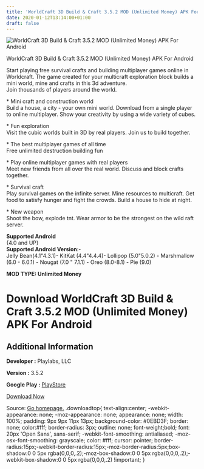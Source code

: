 ```yaml
---
title: 'WorldCraft 3D Build & Craft 3.5.2 MOD (Unlimited Money) APK For Android'
date: 2020-01-12T13:14:00+01:00
draft: false
---
```


![WorldCraft 3D Build & Craft 3.5.2 MOD (Unlimited Money) APK For Android](https://i0.wp.com/apkhome.net/wp-content/uploads/2020/01/WorldCraft-3D-Build-Craft-3.5.2-MOD-Unlimited-Money.png "WorldCraft 3D Build & Craft 3.5.2 MOD (Unlimited Money) APK For Android")

  

WorldCraft 3D Build & Craft 3.5.2 MOD (Unlimited Money) APK For Android

Start playing free survival crafts and building multiplayer games online in Worldcraft. The game created for your multicraft exploration block builds a mini world, mine and crafts in this 3d adventure.  
Join thousands of players around the world.

\* Mini craft and construction world  
Build a house, a city - your own mini world. Download from a single player to online multiplayer. Show your creativity by using a wide variety of cubes.

\* Fun exploration  
Visit the cubic worlds built in 3D by real players. Join us to build together.

\* The best multiplayer games of all time  
Free unlimited destruction building fun

\* Play online multiplayer games with real players  
Meet new friends from all over the real world. Discuss and block crafts together.

\* Survival craft  
Play survival games on the infinite server. Mine resources to multicraft. Get food to satisfy hunger and fight the crowds. Build a house to hide at night.

\* New weapon  
Shoot the bow, explode tnt. Wear armor to be the strongest on the wild raft server.

**Supported Android**  
{4.0 and UP}  
**Supported Android Version**:-  
Jelly Bean(4.1"4.3.1)- KitKat (4.4"4.4.4)- Lollipop (5.0"5.0.2) - Marshmallow (6.0 - 6.0.1) - Nougat (7.0 " 7.1.1) - Oreo (8.0-8.1) - Pie (9.0)

**MOD TYPE: Unlimited Money**

Download WorldCraft 3D Build & Craft 3.5.2 MOD (Unlimited Money) APK For Android
================================================================================

Additional Information
----------------------

**Developer :** Playlabs, LLC

**Version :** 3.5.2

**Google Play :** [PlayStore](https://play.google.com/store/apps/details?id=com.craftgames.worldcrft)

  

[Download Now](https://store4app.co/post/worldcraft-3d-build-amp-craft-3-5-2-mod-unlimited-money-apk-for-android_1578654174)

  
Source: [Go homepage.](https://store4app.co/post/worldcraft-3d-build-amp-craft-3-5-2-mod-unlimited-money-apk-for-android_1578654174) .downloadtop{ text-align:center; -webkit-appearance: none; -moz-appearance: none; appearance: none; width: 100%; padding: 9px 9px 11px 13px; background-color: #0EBD3F; border: none; color:#fff; border-radius: 3px; outline: none; font-weight;bold; font: 20px 'Open Sans', sans-serif; -webkit-font-smoothing: antialiased; -moz-osx-font-smoothing: grayscale; color: #fff; cursor: pointer; border-radius:15px;-webkit-border-radius:15px;-moz-border-radius:5px;box-shadow:0 0 5px rgba(0,0,0,.2);-moz-box-shadow:0 0 5px rgba(0,0,0,.2);-webkit-box-shadow:0 0 5px rgba(0,0,0,.2) !important; }